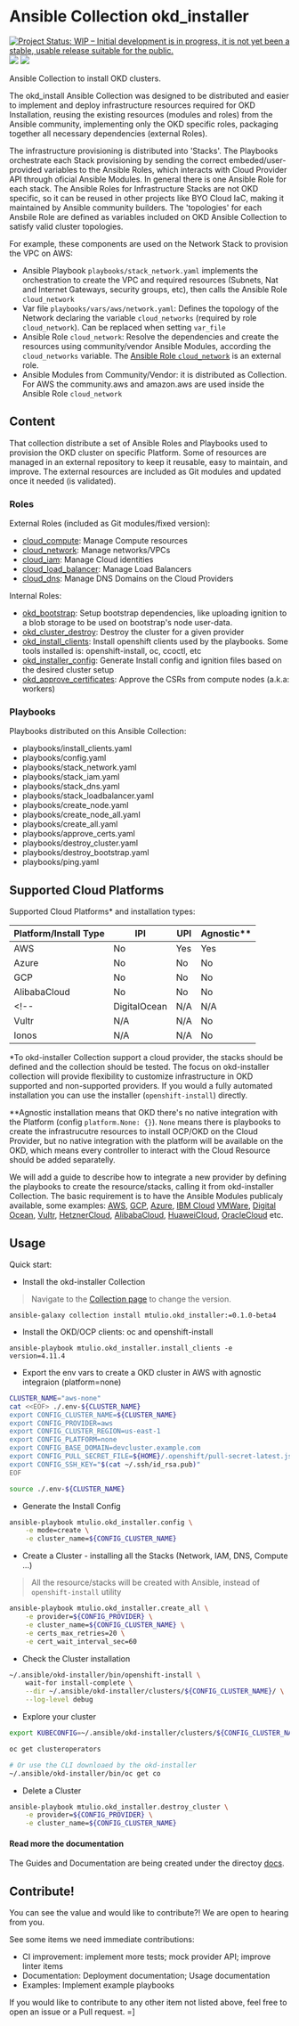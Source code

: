 # Ansible Collection okd_installer

[![Project Status: WIP – Initial development is in progress, it is not yet been a stable, usable release suitable for the public.](https://www.repostatus.org/badges/latest/wip.svg)](https://www.repostatus.org/#wip)
[![](https://github.com/mtulio/ansible-collection-okd-installer/actions/workflows/ci.yml/badge.svg?branch=main)](https://github.com/mtulio/ansible-collection-okd-installer/actions/workflows/ci.yml)
[![](https://img.shields.io/ansible/collection/1867)](https://galaxy.ansible.com/mtulio/okd_installer)

Ansible Collection to install OKD clusters.

The okd_install Ansible Collection was designed to be distributed and easier to implement and deploy infrastructure resources required for OKD Installation, reusing the existing resources (modules and roles) from the Ansible community, implementing only the OKD specific roles, packaging together all necessary dependencies (external Roles).

The infrastructure provisioning is distributed into 'Stacks'. The Playbooks orchestrate each Stack provisioning by sending the correct embeded/user-provided variables to the Ansible Roles, which interacts with Cloud Provider API through oficial Ansible Modules. In general there is one Ansible Role for each stack. The Ansible Roles for Infrastructure Stacks are not OKD specific, so it can be reused in other projects like BYO Cloud IaC, making it maintained by Ansible community builders. The 'topologies' for each Ansbile Role are defined as variables included on OKD Ansible Collection to satisfy valid cluster topologies.

For example, these components are used on the Network Stack to provision the VPC on AWS:

- Ansible Playbook `playbooks/stack_network.yaml` implements the orchestration to create the VPC and required resources (Subnets, Nat and Internet Gateways, security groups, etc), then calls the Ansible Role `cloud_network`
- Var file `playbooks/vars/aws/network.yaml`: Defines the topology of the Network declaring the variable `cloud_networks` (required by role `cloud_network`). Can be replaced when setting `var_file`
- Ansible Role `cloud_network`: Resolve the dependencies and create the resources using community/vendor Ansible Modules, according the `cloud_networks` variable. The [Ansible Role `cloud_network`](https://github.com/mtulio/ansible-role-cloud-network) is an external role.
- Ansible Modules from Community/Vendor: it is distributed as Collection. For AWS the community.aws and amazon.aws are used inside the Ansible Role `cloud_network`

## Content

That collection distribute a set of Ansible Roles and Playbooks used to provision the OKD cluster on specific Platform. Some of resources are managed in an external repository to keep it reusable, easy to maintain, and improve. The external resources are included as Git modules and updated once it needed (is validated).

### Roles

External Roles (included as Git modules/fixed version):

- [cloud_compute](https://github.com/mtulio/ansible-role-cloud-compute): Manage Compute resources
- [cloud_network](https://github.com/mtulio/ansible-role-cloud-network): Manage networks/VPCs
- [cloud_iam](https://github.com/mtulio/ansible-role-cloud-iam): Manage Cloud identities
- [cloud_load_balancer](https://github.com/mtulio/ansible-role-cloud-load-balancer): Manage Load Balancers
- [cloud_dns](https://github.com/mtulio/ansible-role-cloud-dns): Manage DNS Domains on the Cloud Providers

Internal Roles:

- [okd_bootstrap](https://github.com/mtulio/ansible-collection-okd-installer/tree/main/roles/okd_bootstrap): Setup bootstrap dependencies, like uploading ignition to a blob storage to be used on bootstrap's node user-data.
- [okd_cluster_destroy](https://github.com/mtulio/ansible-collection-okd-installer/tree/main/roles/okd_cluster_destroy): Destroy the cluster for a given provider
- [okd_install_clients](https://github.com/mtulio/ansible-collection-okd-installer/tree/main/roles/okd_install_clients): Install openshift clients used by the playbooks. Some tools installed is: openshift-install, oc, ccoctl, etc
- [okd_installer_config](https://github.com/mtulio/ansible-collection-okd-installer/tree/main/roles/okd_installer_config): Generate Install config and ignition files based on the desired cluster setup
- [okd_approve_certificates](https://github.com/mtulio/ansible-collection-okd-installer/tree/main/roles/okd_approve_certificates): Approve the CSRs from compute nodes (a.k.a: workers)

### Playbooks

Playbooks distributed on this Ansible Collection:

- playbooks/install_clients.yaml
- playbooks/config.yaml
- playbooks/stack_network.yaml
- playbooks/stack_iam.yaml
- playbooks/stack_dns.yaml
- playbooks/stack_loadbalancer.yaml
- playbooks/create_node.yaml
- playbooks/create_node_all.yaml
- playbooks/create_all.yaml
- playbooks/approve_certs.yaml
- playbooks/destroy_cluster.yaml
- playbooks/destroy_bootstrap.yaml
- playbooks/ping.yaml

## Supported Cloud Platforms

Supported Cloud Platforms* and installation types:

| Platform/Install Type | IPI | UPI | Agnostic** |
| -- | -- | -- | -- |
| AWS | No | Yes | Yes |
| Azure | No | No | No |
| GCP | No | No | No |
| AlibabaCloud | No | No | No |
<!-- | DigitalOcean | N/A | N/A | Init |
| Vultr | N/A | N/A | No |
| Ionos | N/A | N/A | No | -->


*To okd-installer Collection support a cloud provider, the stacks should be defined and the collection should be tested. The focus on okd-installer collection will provide flexibility to customize infrastructure in OKD supported and non-supported providers. If you would a fully automated installation you can use the installer (`openshift-install`) directly.

**Agnostic installation means that OKD there's no native integration with the Platform (config `platform.None: {}`). `None` means there is playbooks to create the infrastrucutre resources to install OCP/OKD on the Cloud Provider, but no native integration with the platform will be available on the OKD, which means every controller to interact with the Cloud Resource should be added separatelly.

We will add a guide to describe how to integrate a new provider by defining the playbooks to create the resource/stacks, calling it from okd-installer Collection. The basic requirement is to have the Ansible Modules publicaly available, some examples: [AWS](https://docs.ansible.com/ansible/latest/collections/community/aws/index.html), [GCP](https://docs.ansible.com/ansible/latest/collections/community/google/index.html), [Azure](https://docs.ansible.com/ansible/latest/collections/azure/azcollection/index.html), [IBM Cloud](https://github.com/IBM-Cloud/ansible-collection-ibm) [VMWare](https://docs.ansible.com/ansible/latest/collections/vmware/vmware_rest/index.html#plugins-in-vmware-vmware-rest), [Digital Ocean](https://docs.ansible.com/ansible/latest/collections/community/digitalocean/index.html), [Vultr](https://docs.ansible.com/ansible/latest/collections/vultr/cloud/index.html#plugins-in-vultr-cloud), [HetznerCloud](https://docs.ansible.com/ansible/latest/collections/hetzner/hcloud/index.html#plugins-in-hetzner-hcloud), [AlibabaCloud](https://docs.ansible.com/ansible/latest/scenario_guides/guide_alicloud.html), [HuaweiCloud](https://github.com/huaweicloud/huaweicloud-ansible-modules), [OracleCloud](https://docs.oracle.com/en-us/iaas/tools/oci-ansible-collection/4.6.0/) etc.

## Usage

Quick start:

- Install the okd-installer Collection

> Navigate to the [Collection page](https://galaxy.ansible.com/mtulio/okd_installer) to change the version.

~~~
ansible-galaxy collection install mtulio.okd_installer:=0.1.0-beta4
~~~

- Install the OKD/OCP clients: oc and openshift-install

~~~
ansible-playbook mtulio.okd_installer.install_clients -e version=4.11.4
~~~

- Export the env vars to create a OKD cluster in AWS with agnostic integraion (platform=none)

~~~bash
CLUSTER_NAME="aws-none"
cat <<EOF> ./.env-${CLUSTER_NAME}
export CONFIG_CLUSTER_NAME=${CLUSTER_NAME}
export CONFIG_PROVIDER=aws
export CONFIG_CLUSTER_REGION=us-east-1
export CONFIG_PLATFORM=none
export CONFIG_BASE_DOMAIN=devcluster.example.com
export CONFIG_PULL_SECRET_FILE=${HOME}/.openshift/pull-secret-latest.json
export CONFIG_SSH_KEY="$(cat ~/.ssh/id_rsa.pub)"
EOF

source ./.env-${CLUSTER_NAME}
~~~

- Generate the Install Config

~~~bash
ansible-playbook mtulio.okd_installer.config \
    -e mode=create \
    -e cluster_name=${CONFIG_CLUSTER_NAME}
~~~

- Create a Cluster - installing all the Stacks (Network, IAM, DNS, Compute ...)

> All the resource/stacks will be created with Ansible, instead of `openshift-install` utility

~~~bash
ansible-playbook mtulio.okd_installer.create_all \
    -e provider=${CONFIG_PROVIDER} \
    -e cluster_name=${CONFIG_CLUSTER_NAME} \
    -e certs_max_retries=20 \
    -e cert_wait_interval_sec=60
~~~

- Check the Cluster installation

~~~bash
~/.ansible/okd-installer/bin/openshift-install \
    wait-for install-complete \
    --dir ~/.ansible/okd-installer/clusters/${CONFIG_CLUSTER_NAME}/ \
    --log-level debug
~~~

- Explore your cluster

~~~bash
export KUBECONFIG=~/.ansible/okd-installer/clusters/${CONFIG_CLUSTER_NAME}/auth/kubeconfig

oc get clusteroperators

# Or use the CLI downloaed by the okd-installer
~/.ansible/okd-installer/bin/oc get co
~~~

- Delete a Cluster

~~~bash
ansible-playbook mtulio.okd_installer.destroy_cluster \
    -e provider=${CONFIG_PROVIDER} \
    -e cluster_name=${CONFIG_CLUSTER_NAME}
~~~

#### Read more the documentation

The Guides and Documentation are being created under the directoy [docs](./docs/README.md).

## Contribute!

You can see the value and would like to contribute?! We are open to hearing from you.

See some items we need immediate contributions:

- CI improvement: implement more tests; mock provider API; improve linter items
- Documentation: Deployment documentation; Usage documentation
- Examples: Implement example playbooks

If you would like to contribute to any other item not listed above, feel free to open an issue or a Pull request. =]
